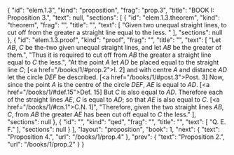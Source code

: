 {
  "id": "elem.1.3",
  "kind": "proposition",
  "frag": "prop.3",
  "title": "BOOK I: Proposition 3.",
  "text": null,
  "sections": [
    {
      "id": "elem.1.3.theorem",
      "kind": "theorem",
      "frag": "",
      "title": "",
      "text": [
        "Given two unequal straight lines, to cut off from the greater a straight line equal to the less. "
      ],
      "sections": null
    },
    {
      "id": "elem.1.3.proof",
      "kind": "proof",
      "frag": "",
      "title": "",
      "text": [
        "Let <var>AB</var>, <var>C</var> be the-two given unequal straight lines, and let <var>AB</var> be the greater of them.",
        "Thus it is required to cut off from <var>AB</var> the greater a straight line equal to <var>C</var> the less.",
        "At the point <var>A</var> let <var>AD</var> be placed equal to the straight line <var>C</var>; [<a href=\"/books/1/#prop.2\">I. 2</a>] and with centre <var>A</var> and distance <var>AD</var> let the circle <var>DEF</var> be described. [<a href=\"/books/1/#post.3\">Post. 3</a>] Now, since the point <var>A</var> is the centre of the circle <var>DEF</var>, <var>AE</var> is equal to <var>AD</var>. [<a href=\"/books/1/#def.15\">Def. 15</a>] But <var>C</var> is also equal to <var>AD</var>. Therefore each of the straight lines <var>AE</var>, <var>C</var> is equal to <var>AD</var>; so that <var>AE</var> is also equal to <var>C</var>. [<a href=\"/books/1/#cn.1\">C.N. 1</a>]",
        "Therefore, given the two straight lines <var>AB</var>, <var>C</var>, from <var>AB</var> the greater <var>AE</var> has been cut off equal to <var>C</var> the less."
      ],
      "sections": null
    },
    {
      "id": "",
      "kind": "qed",
      "frag": "",
      "title": "",
      "text": [
        "Q. E. F."
      ],
      "sections": null
    }
  ],
  "layout": "proposition",
  "book": 1,
  "next": {
    "text": "Proposition 4.",
    "url": "/books/1/prop.4"
  },
  "prev": {
    "text": "Proposition 2.",
    "url": "/books/1/prop.2"
  }
}
